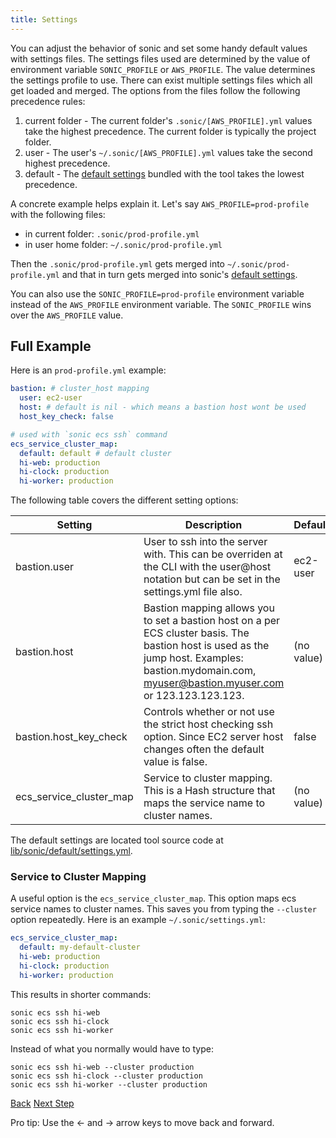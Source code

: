 ```yaml
---
title: Settings
---
```


You can adjust the behavior of sonic and set some handy default values with settings files.  The settings files used are determined by the value of environment variable `SONIC_PROFILE` or `AWS_PROFILE`. The value determines the settings profile to use.  There can exist multiple settings files which all get loaded and merged. The options from the files follow the following precedence rules:

1. current folder - The current folder's `.sonic/[AWS_PROFILE].yml` values take the highest precedence. The current folder is typically the project folder.
2. user - The user's `~/.sonic/[AWS_PROFILE].yml` values take the second highest precedence.
3. default - The [default settings](https://github.com/boltopslabs/sonic/blob/master/lib/sonic/default/settings.yml) bundled with the tool takes the lowest precedence.

A concrete example helps explain it. Let's say `AWS_PROFILE=prod-profile` with the following files:

* in current folder: `.sonic/prod-profile.yml`
* in user home folder: `~/.sonic/prod-profile.yml`

Then the `.sonic/prod-profile.yml` gets merged into `~/.sonic/prod-profile.yml` and that in turn gets merged into sonic's [default settings](https://github.com/boltopslabs/sonic/blob/master/lib/sonic/default/settings.yml).

You can also use the `SONIC_PROFILE=prod-profile` environment variable instead of the `AWS_PROFILE` environment variable. The `SONIC_PROFILE` wins over the `AWS_PROFILE` value.

## Full Example

Here is an `prod-profile.yml` example:

```yaml
bastion: # cluster_host mapping
  user: ec2-user
  host: # default is nil - which means a bastion host wont be used
  host_key_check: false

# used with `sonic ecs ssh` command
ecs_service_cluster_map:
  default: default # default cluster
  hi-web: production
  hi-clock: production
  hi-worker: production
```

The following table covers the different setting options:

Setting  | Description | Default
------------- | ------------- | -------------
bastion.user  | User to ssh into the server with. This can be overriden at the CLI with the user@host notation but can be set in the settings.yml file also. | ec2-user
bastion.host  | Bastion mapping allows you to set a bastion host on a per ECS cluster basis.  The bastion host is used as the jump host. Examples: bastion.mydomain.com, myuser@bastion.myuser.com or 123.123.123.123. | (no value)
bastion.host_key_check  | Controls whether or not use the strict host checking ssh option.  Since EC2 server host changes often the default value is false. | false
ecs_service_cluster_map  | Service to cluster mapping.  This is a Hash structure that maps the service name to cluster names. | (no value)

The default settings are located tool source code at [lib/sonic/default/settings.yml](https://github.com/boltopslabs/sonic/blob/master/lib/sonic/default/settings.yml).

### Service to Cluster Mapping

A useful option is the `ecs_service_cluster_map`.  This option maps ecs service names to cluster names.  This saves you from  typing the `--cluster` option repeatedly.  Here is an example `~/.sonic/settings.yml`:

```yaml
ecs_service_cluster_map:
  default: my-default-cluster
  hi-web: production
  hi-clock: production
  hi-worker: production
```

This results in shorter commands:

```
sonic ecs ssh hi-web
sonic ecs ssh hi-clock
sonic ecs ssh hi-worker
```

Instead of what you normally would have to type:

```
sonic ecs ssh hi-web --cluster production
sonic ecs ssh hi-clock --cluster production
sonic ecs ssh hi-worker --cluster production
```


<a id="prev" class="btn btn-basic" href="{% link _docs/tutorial-list.md %}">Back</a>
<a id="next" class="btn btn-primary" href="{% link _docs/help.md %}">Next Step</a>
<p class="keyboard-tip">Pro tip: Use the <- and -> arrow keys to move back and forward.</p>
